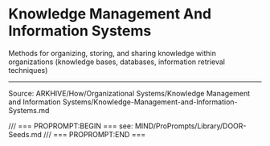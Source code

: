 # Knowledge Management And Information Systems

Methods for organizing, storing, and sharing knowledge within organizations (knowledge bases, databases, information retrieval techniques)

---
Source: ARKHIVE/How/Organizational Systems/Knowledge Management and Information Systems/Knowledge-Management-and-Information-Systems.md

/// === PROPROMPT:BEGIN ===
see: MIND/ProPrompts/Library/DOOR-Seeds.md
/// === PROPROMPT:END ===
